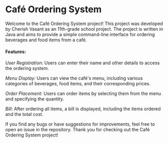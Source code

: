 # Café Ordering System
 
Welcome to the Café Ordering System project!
This project was developed by Cherish Vasant as an 11th-grade school project. 
The project is written in Java and aims to provide a simple command-line interface for ordering beverages and food items from a café.

#### Features: 

_User Registration:_ Users can enter their name and other details to access the ordering system.

_Menu Display:_ Users can view the café's menu, including various categories of beverages, food items, and their corresponding prices.

_Order Placement:_ Users can order items by selecting them from the menu and specifying the quantity. 

_Bill:_ After ordering all items, a bill is displayed, including the items ordered and the total cost.


If you find any bugs or have suggestions for improvements, feel free to open an issue in the repository. 
Thank you for checking out the Café Ordering System project! 
